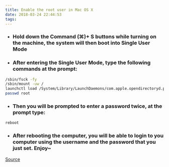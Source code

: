 ```yaml
---
title: Enable the root user in Mac OS X 
date: 2018-03-24 22:44:53
tags:
---
```


- ### Hold down the Command (⌘)+ S buttons while turning on the machine, the system will then boot into Single User Mode

- ### After entering the Single User Mode, type the following commands at the prompt:

```bash
/sbin/fsck -fy
/sbin/mount -uw /
launchctl load /System/Library/LaunchDaemons/com.apple.opendirectoryd.plist
passwd root
```

- ### Then you will be prompted to enter a password twice, at the prompt type:

```bash
reboot
```
- ### After rebooting the computer, you will be able to login to you computer using the username and the password that you just set. Enjoy~

[Source](https://sachinparmarblog.com/enable-root-user-password-in-single-user-mode/)
